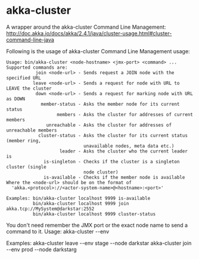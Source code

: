 # akka-cluster
A wrapper around the akka-cluster Command Line Management: http://doc.akka.io/docs/akka/2.4.1/java/cluster-usage.html#cluster-command-line-java

Following is the usage of akka-cluster Command Line Management usage:
```
Usage: bin/akka-cluster <node-hostname> <jmx-port> <command> ...
Supported commands are:
           join <node-url> - Sends request a JOIN node with the specified URL
          leave <node-url> - Sends a request for node with URL to LEAVE the cluster
           down <node-url> - Sends a request for marking node with URL as DOWN
             member-status - Asks the member node for its current status
                   members - Asks the cluster for addresses of current members
               unreachable - Asks the cluster for addresses of unreachable members
            cluster-status - Asks the cluster for its current status (member ring,
                             unavailable nodes, meta data etc.)
                    leader - Asks the cluster who the current leader is
              is-singleton - Checks if the cluster is a singleton cluster (single
                             node cluster)
              is-available - Checks if the member node is available
Where the <node-url> should be on the format of
  'akka.<protocol>://<actor-system-name>@<hostname>:<port>'

Examples: bin/akka-cluster localhost 9999 is-available
          bin/akka-cluster localhost 9999 join akka.tcp://MySystem@darkstar:2552
          bin/akka-cluster localhost 9999 cluster-status
```

You don't need remember the JMX port or the exact node name to send a command to it.
Usage: akka-cluster <command> --env <environment-name>

Examples: akka-cluster leave --env stage --node darkstar
          akka-cluster join  --env prod  --node darkstarg
